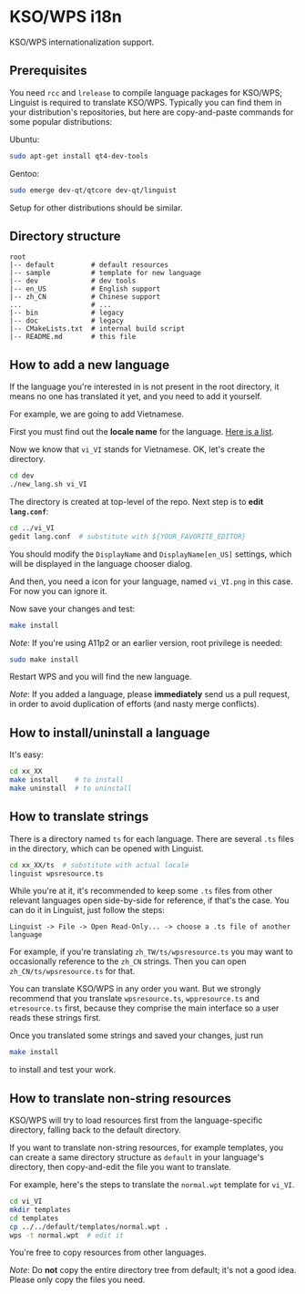 KSO/WPS i18n
================================================================================
KSO/WPS internationalization support.

Prerequisites
--------------------------------------------------------------------------------
You need `rcc` and `lrelease` to compile language packages for KSO/WPS; Linguist
is required to translate KSO/WPS. Typically you can find them in your
distribution's repositories, but here are copy-and-paste commands for some
popular distributions:

Ubuntu:

```sh
sudo apt-get install qt4-dev-tools
```

Gentoo:

```sh
sudo emerge dev-qt/qtcore dev-qt/linguist
```

Setup for other distributions should be similar.


Directory structure
--------------------------------------------------------------------------------
	
	root
	|-- default			# default resources
	|-- sample			# template for new language
	|-- dev				# dev tools
	|-- en_US			# English support
	|-- zh_CN			# Chinese support
	...					# ...
	|-- bin				# legacy
	|-- doc				# legacy
	|-- CMakeLists.txt	# internal build script
	|-- README.md		# this file


How to add a new language
--------------------------------------------------------------------------------
If the language you're interested in is not present in the root directory, it
means no one has translated it yet, and you need to add it yourself.

For example, we are going to add Vietnamese.

First you must find out the **locale name** for the language.
[Here is a list][locale-list].

[locale-list]: http://www.roseindia.net/tutorials/i18n/locales-list.shtml

Now we know that `vi_VI` stands for Vietnamese. OK, let's create the directory.

```sh
cd dev
./new_lang.sh vi_VI
```

The directory is created at top-level of the repo. Next step is to **edit `lang.conf`**:

```sh
cd ../vi_VI
gedit lang.conf  # substitute with ${YOUR_FAVORITE_EDITOR}
```

You should modify the `DisplayName` and `DisplayName[en_US]` settings, which will be
displayed in the language chooser dialog.

And then, you need a icon for your language, named `vi_VI.png` in this case.
For now you can ignore it.

Now save your changes and test:

```sh
make install
```
	
*Note*: If you're using A11p2 or an earlier version, root privilege is needed:

```sh
sudo make install
```

Restart WPS and you will find the new language.

*Note*: If you added a language, please **immediately** send us a pull request,
in order to avoid duplication of efforts (and nasty merge conflicts).

How to install/uninstall a language
--------------------------------------------------------------------------------

It's easy:

```sh
cd xx_XX
make install    # to install
make uninstall  # to uninstall
```

How to translate strings
--------------------------------------------------------------------------------
There is a directory named `ts` for each language. There are several `.ts` files
in the directory, which can be opened with Linguist.

```sh
cd xx_XX/ts  # substitute with actual locale
linguist wpsresource.ts
```

While you're at it, it's recommended to keep some `.ts` files from other relevant
languages open side-by-side for reference, if that's the case. You can do it in
Linguist, just follow the steps:

    Linguist -> File -> Open Read-Only... -> choose a .ts file of another language

For example, if you're translating `zh_TW/ts/wpsresource.ts` you may want to
occasionally reference to the `zh_CN` strings. Then you can open
`zh_CN/ts/wpsresource.ts` for that.

You can translate KSO/WPS in any order you want. But we strongly recommend that
you translate `wpsresource.ts`, `wppresource.ts` and `etresource.ts` first,
because they comprise the main interface so a user reads these strings first.

Once you translated some strings and saved your changes, just run

```sh
make install
```

to install and test your work.

How to translate non-string resources
--------------------------------------------------------------------------------
KSO/WPS will try to load resources first from the language-specific directory,
falling back to the default directory.

If you want to translate non-string resources, for example templates, you can 
create a same directory structure as `default` in your language's directory,
then copy-and-edit the file you want to translate.

For example, here's the steps to translate the `normal.wpt` template for `vi_VI`.

```sh
cd vi_VI
mkdir templates
cd templates
cp ../../default/templates/normal.wpt .
wps -t normal.wpt  # edit it
```

You're free to copy resources from other languages.

*Note*: Do **not** copy the entire directory tree from default; it's not a good idea.
Please only copy the files you need.
